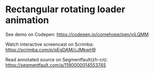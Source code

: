 # Rectangular rotating loader animation

See demo on Codepen: https://codepen.io/comehope/pen/vjLQMM

Watch interactive screencast on Scrimba: https://scrimba.com/p/pEgDAM/cJMkwH9

Read annotated source on Segmentfault(zh-cn): https://segmentfault.com/a/1190000014553745
